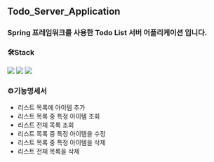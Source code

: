## Todo_Server_Application
### Spring 프레임워크를 사용한 Todo List 서버 어플리케이션 입니다.

### 🛠Stack 
<div>
<img src="https://img.shields.io/badge/Java-007396?style=flat-square&logo=Java&logoColor=white"/> 
<img src="https://img.shields.io/badge/Spring-6DB33F?style=flat-square&logo=Spring&logoColor=white"/>
<img src="https://img.shields.io/badge/IntelliJ IDEA-000000?style=flat-square&logo=IntelliJ IDEA&logoColor=white"/> 
</div>

### ⚙️기능명세서
- 리스트 목록에 아이템 추가  
- 리스트 목록 중 특정 아이템 조회  
- 리스트 전체 목록 조회  
- 리스트 목록 중 특정 아이템을 수정  
- 리스트 목록 중 특정 아이템을 삭제  
- 리스트 전체 목록을 삭제

